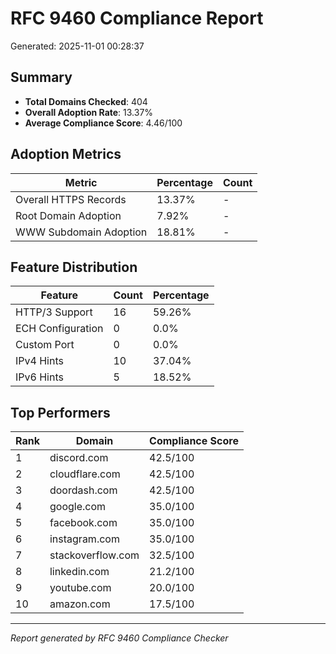 # RFC 9460 Compliance Report

Generated: 2025-11-01 00:28:37

## Summary

- **Total Domains Checked**: 404
- **Overall Adoption Rate**: 13.37%
- **Average Compliance Score**: 4.46/100

## Adoption Metrics

| Metric | Percentage | Count |
|--------|------------|-------|
| Overall HTTPS Records | 13.37% | - |
| Root Domain Adoption | 7.92% | - |
| WWW Subdomain Adoption | 18.81% | - |

## Feature Distribution

| Feature | Count | Percentage |
|---------|-------|------------|
| HTTP/3 Support | 16 | 59.26% |
| ECH Configuration | 0 | 0.0% |
| Custom Port | 0 | 0.0% |
| IPv4 Hints | 10 | 37.04% |
| IPv6 Hints | 5 | 18.52% |

## Top Performers

| Rank | Domain | Compliance Score |
|------|--------|------------------|
| 1 | discord.com | 42.5/100 |
| 2 | cloudflare.com | 42.5/100 |
| 3 | doordash.com | 42.5/100 |
| 4 | google.com | 35.0/100 |
| 5 | facebook.com | 35.0/100 |
| 6 | instagram.com | 35.0/100 |
| 7 | stackoverflow.com | 32.5/100 |
| 8 | linkedin.com | 21.2/100 |
| 9 | youtube.com | 20.0/100 |
| 10 | amazon.com | 17.5/100 |

---
*Report generated by RFC 9460 Compliance Checker*
